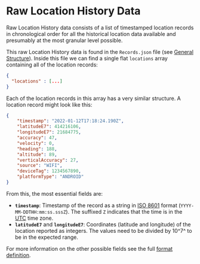 # Raw Location History Data

Raw Location History data consists of a list of timestamped location records in chronological order for all the historical location data available and presumably at the most granular level possible.

This raw Location History data is found in the `Records.json` file (see [General Structure]).
Inside this file we can find a single flat `locations` array containing all of the location records:

```json title="Records.json"
{
  "locations" : [...]
}
```

Each of the location records in this array has a very similar structure.
A location record might look like this:

```json title="Example location record"
{
    "timestamp": "2022-01-12T17:18:24.190Z",
    "latitudeE7": 414216106,
    "longitudeE7": 21684775,
    "accuracy": 47,
    "velocity": 0,
    "heading": 188,
    "altitude": 89,
    "verticalAccuracy": 27,
    "source": "WIFI",
    "deviceTag": 1234567890,
    "platformType": "ANDROID"
}
```

From this, the most essential fields are:

  - **`timestamp`**: Timestamp of the record as a string in [ISO 8601] format (`YYYY-MM-DDTHH:mm:ss.sssZ`).
  The suffixed `Z` indicates that the time is in the [UTC] time zone.
  - **`latitudeE7`** and **`longitudeE7`**: Coordinates (latitude and longitude) of the location reported as integers.
  The values need to be divided by 10^7^ to be in the expected range.

For more information on the other possible fields see the full [format definition][Location Record].

[General Structure]: general-structure.md
[Location Record]: ../reference/records.md#location-record
[ISO 8601]: https://en.wikipedia.org/wiki/ISO_8601
[UTC]: https://en.wikipedia.org/wiki/Coordinated_Universal_Time
